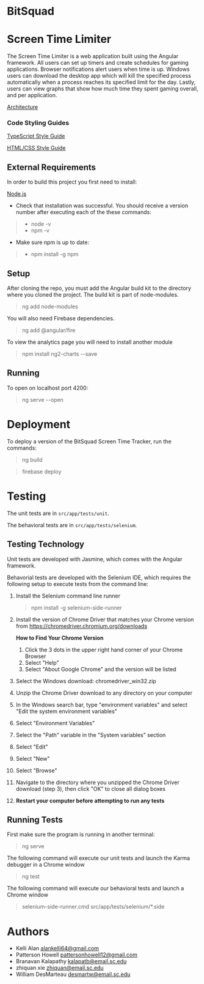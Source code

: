 # BitSquad
# Screen Time Limiter

The Screen Time Limiter is a web application built using the Angular framework. All users can set up timers and create schedules for gaming applications. Browser notifications alert users when time is up. Windows users can download the desktop app which will kill the specified process automatically when a process reaches its specified limit for the day. Lastly, users can view graphs that show how much time they spent gaming overall, and per application.

[Architecture](https://github.com/SCCapstone/BitSquad/wiki/Architecture)

### Code Styling Guides
[TypeScript Style Guide](https://google.github.io/styleguide/tsguide.html)

[HTML/CSS Style Guide](https://google.github.io/styleguide/htmlcssguide.html)



## External Requirements

In order to build this project you first need to install:

[Node.js](https://nodejs.org/en/download)

* Check that installation was successful. You should receive a version number after executing each of the these commands:
>* node -v
>* npm -v

* Make sure npm is up to date:
>* npm install -g npm




## Setup

After cloning the repo, you must add the Angular build kit to the directory where you cloned the project. The build kit is part of node-modules.

>ng add node-modules

You will also need Firebase dependencies.

>ng add @angular/fire

To view the analytics page you will need to install another module

>npm install ng2-charts --save

## Running
To open on localhost port 4200:

>ng serve --open

# Deployment

To deploy a version of the BitSquad Screen Time Tracker, run the commands:
>ng build

>firebase deploy

# Testing

The unit tests are in `src/app/tests/unit`.

The behavioral tests are in `src/app/tests/selenium`.

## Testing Technology

Unit tests are developed with Jasmine, which comes with the Angular framework.

Behavorial tests are developed with the Selenium IDE, which requires the following setup to execute tests from the command line:

1. Install the Selenium command line runner
    >npm install -g selenium-side-runner

2. Install the version of Chrome Driver that matches your Chrome version from https://chromedriver.chromium.org/downloads
    
    **How to Find Your Chrome Version**
    1. Click the 3 dots in the upper right hand corner of your Chrome Browser
    2. Select "Help"
    3. Select "About Google Chrome" and the version will be listed

3. Select the Windows download: chromedriver_win32.zip 
4. Unzip the Chrome Driver download to any directory on your computer
5. In the Windows search bar, type "environment variables" and select "Edit the system environment variables"
6. Select "Environment Variables"
7. Select the "Path" variable in the "System variables" section
8. Select "Edit"
9. Select "New"
10. Select "Browse"
11. Navigate to the directory where you unzipped the Chrome Driver download (step 3), then click "OK" to close all dialog boxes
12. **Restart your computer before attempting to run any tests**


## Running Tests
First make sure the program is running in another terminal:
>ng serve

The following command will execute our unit tests and launch the Karma debugger in a Chrome window
> ng test

The following command will execute our behavioral tests and launch a Chrome window
> selenium-side-runner.cmd src/app/tests/selenium/*.side


# Authors

* Kelli Alan alankelli64@gmail.com
* Patterson Howell pattersonhowell12@gmail.com
* Branavan Kalapathy kalapatb@email.sc.edu
* zhiquan xie zhiquan@email.sc.edu
* William DesMarteau desmartw@email.sc.edu
